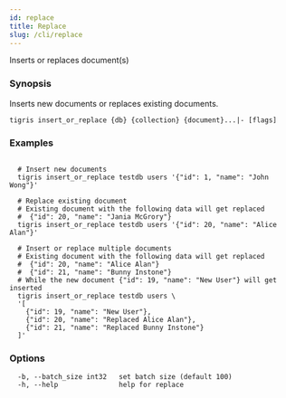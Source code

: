 ```yaml
---
id: replace
title: Replace
slug: /cli/replace
---
```


Inserts or replaces document(s)

### Synopsis

Inserts new documents or replaces existing documents.

```shell
tigris insert_or_replace {db} {collection} {document}...|- [flags]
```

### Examples

```shell

  # Insert new documents
  tigris insert_or_replace testdb users '{"id": 1, "name": "John Wong"}'

  # Replace existing document
  # Existing document with the following data will get replaced
  #  {"id": 20, "name": "Jania McGrory"}
  tigris insert_or_replace testdb users '{"id": 20, "name": "Alice Alan"}'

  # Insert or replace multiple documents
  # Existing document with the following data will get replaced
  #  {"id": 20, "name": "Alice Alan"}
  #  {"id": 21, "name": "Bunny Instone"}
  # While the new document {"id": 19, "name": "New User"} will get inserted
  tigris insert_or_replace testdb users \
  '[
    {"id": 19, "name": "New User"},
    {"id": 20, "name": "Replaced Alice Alan"},
    {"id": 21, "name": "Replaced Bunny Instone"}
  ]'

```

### Options

```
  -b, --batch_size int32   set batch size (default 100)
  -h, --help               help for replace
```
